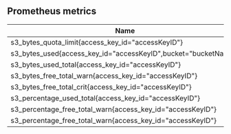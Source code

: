 ## Prometheus metrics
| Name                                                           | Type  |
|----------------------------------------------------------------|-------|
| s3_bytes_quota_limit{access_key_id="accessKeyID"}              | int   |
| s3_bytes_used{access_key_id="accessKeyID",bucket="bucketName"} | int   |
| s3_bytes_used_total{access_key_id="accessKeyID"}               | int   |
| s3_bytes_free_total_warn{access_key_id="accessKeyID"}          | int   |
| s3_bytes_free_total_crit{access_key_id="accessKeyID"}          | int   |
| s3_percentage_used_total{access_key_id="accessKeyID"}          | float |
| s3_percentage_free_total_warn{access_key_id="accessKeyID"}     | float |
| s3_percentage_free_total_warn{access_key_id="accessKeyID"}     | float |